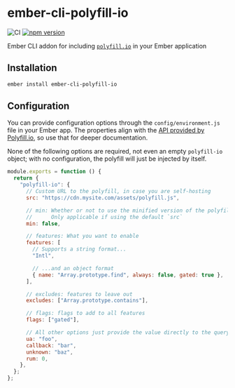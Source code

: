# ember-cli-polyfill-io

![CI](https://github.com/alexlafroscia/ember-cli-polyfill-io/workflows/CI/badge.svg)
[![npm version](https://badge.fury.io/js/ember-cli-polyfill-io.svg)](https://badge.fury.io/js/ember-cli-polyfill-io)

Ember CLI addon for including [`polyfill.io`][polyfill-io] in your Ember application

## Installation

```bash
ember install ember-cli-polyfill-io
```

## Configuration

You can provide configuration options through the `config/environment.js` file in your Ember app. The properties align with the [API provided by Polyfill.io][polyfill-docs], so use that for deeper documentation.

None of the following options are required, not even an empty `polyfill-io` object; with no configuration, the polyfill will just be injected by itself.

```javascript
module.exports = function () {
  return {
    "polyfill-io": {
      // Custom URL to the polyfill, in case you are self-hosting
      src: "https://cdn.mysite.com/assets/polyfill.js",

      // min: Whether or not to use the minified version of the polyfill
      //      Only applicable if using the default `src`
      min: false,

      // features: What you want to enable
      features: [
        // Supports a string format...
        "Intl",

        // ...and an object format
        { name: "Array.prototype.find", always: false, gated: true },
      ],

      // excludes: features to leave out
      excludes: ["Array.prototype.contains"],

      // flags: flags to add to all features
      flags: ["gated"],

      // All other options just provide the value directly to the query param
      ua: "foo",
      callback: "bar",
      unknown: "baz",
      rum: 0,
    },
  };
};
```

[polyfill-io]: https://polyfill.io/v3/
[polyfill-docs]: https://polyfill.io/v3/api/
